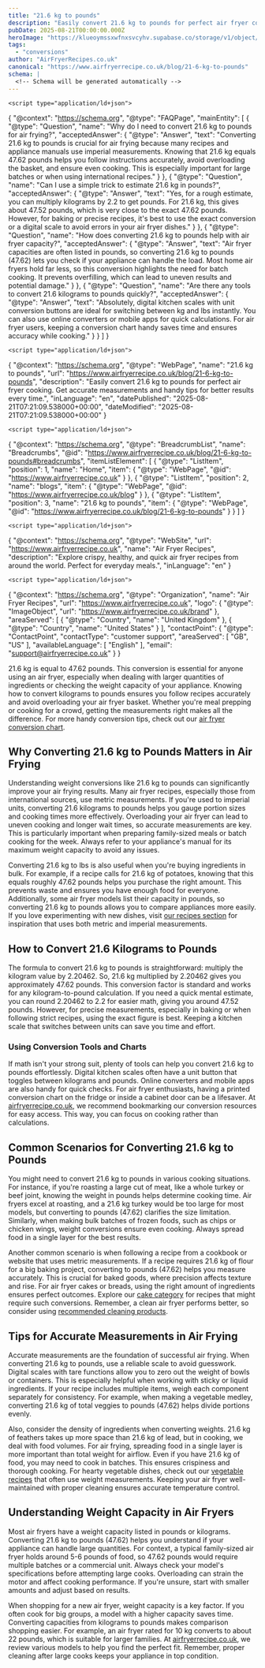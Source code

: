 ```yaml
---
title: "21.6 kg to pounds"
description: "Easily convert 21.6 kg to pounds for perfect air fryer cooking. Get accurate measurements and handy tips for better results every time."
pubDate: 2025-08-21T00:00:00.000Z
heroImage: "https://klueoymssxwfnxsvcyhv.supabase.co/storage/v1/object/public/Shmucket/21-6-kg-to-pounds.webp"
tags:
  - "conversions"
author: "AirFryerRecipes.co.uk"
canonical: "https://www.airfryerrecipe.co.uk/blog/21-6-kg-to-pounds"
schema: |
  <!-- Schema will be generated automatically -->
---
```

<script type="application/ld+json">
{
    "@context": "https://schema.org",
    "@type": "BlogPosting",
    "url": "https://www.airfryerrecipe.co.uk/blog/21-6-kg-to-pounds",
    "mainEntityOfPage": {
        "@type": "WebPage",
        "@id": "https://www.airfryerrecipe.co.uk/blog/21-6-kg-to-pounds"
    },
    "headline": "Quickly Convert 21.6 kg to Pounds for Your Air Fryer",
    "description": "Easily convert 21.6 kg to pounds for perfect air fryer cooking. Get accurate measurements and handy tips for better results every time.",
    "author": {
        "@type": "Person",
        "name": "AirFryerRecipes.co.uk",
        "url": "https://www.airfryerrecipe.co.uk/about",
        "image": {
            "@type": "ImageObject",
            "url": "https://klueoymssxwfnxsvcyhv.supabase.co/storage/v1/object/public/Shmucket/Me.jpg"
        }
    },
    "publisher": {
        "@type": "Organization",
        "name": "Air Fryer Recipe",
        "logo": {
            "@type": "ImageObject",
            "url": "https://cdn.prod.website-files.com/68224a465dfe9a7ab4f57570/6844191451a8b2f1e37e63cc_Untitled%20design%20-%202025-06-05T205644.948%20(1).png"
        }
    },
    "datePublished": "2025-08-21T07:21:09.538Z",
    "dateModified": "2025-08-21T07:21:09.538Z",
    "image": {
        "@type": "ImageObject",
        "url": "https://klueoymssxwfnxsvcyhv.supabase.co/storage/v1/object/public/Shmucket/21-6-kg-to-pounds.webp"
    },
    "about": {
        "@type": "Thing",
        "name": "Conversions"
    },
    "articleSection": "Conversions",
    "inLanguage": "en-GB"
}
</script>

    <script type="application/ld+json">
{
    "@context": "https://schema.org",
    "@type": "FAQPage",
    "mainEntity": [
        {
            "@type": "Question",
            "name": "Why do I need to convert 21.6 kg to pounds for air frying?",
            "acceptedAnswer": {
                "@type": "Answer",
                "text": "Converting 21.6 kg to pounds is crucial for air frying because many recipes and appliance manuals use imperial measurements. Knowing that 21.6 kg equals 47.62 pounds helps you follow instructions accurately, avoid overloading the basket, and ensure even cooking. This is especially important for large batches or when using international recipes."
            }
        },
        {
            "@type": "Question",
            "name": "Can I use a simple trick to estimate 21.6 kg in pounds?",
            "acceptedAnswer": {
                "@type": "Answer",
                "text": "Yes, for a rough estimate, you can multiply kilograms by 2.2 to get pounds. For 21.6 kg, this gives about 47.52 pounds, which is very close to the exact 47.62 pounds. However, for baking or precise recipes, it's best to use the exact conversion or a digital scale to avoid errors in your air fryer dishes."
            }
        },
        {
            "@type": "Question",
            "name": "How does converting 21.6 kg to pounds help with air fryer capacity?",
            "acceptedAnswer": {
                "@type": "Answer",
                "text": "Air fryer capacities are often listed in pounds, so converting 21.6 kg to pounds (47.62) lets you check if your appliance can handle the load. Most home air fryers hold far less, so this conversion highlights the need for batch cooking. It prevents overfilling, which can lead to uneven results and potential damage."
            }
        },
        {
            "@type": "Question",
            "name": "Are there any tools to convert 21.6 kilograms to pounds quickly?",
            "acceptedAnswer": {
                "@type": "Answer",
                "text": "Absolutely, digital kitchen scales with unit conversion buttons are ideal for switching between kg and lbs instantly. You can also use online converters or mobile apps for quick calculations. For air fryer users, keeping a conversion chart handy saves time and ensures accuracy while cooking."
            }
        }
    ]
}
</script>

    <script type="application/ld+json">
{
    "@context": "https://schema.org",
    "@type": "WebPage",
    "name": "21.6 kg to pounds",
    "url": "https://www.airfryerrecipe.co.uk/blog/21-6-kg-to-pounds",
    "description": "Easily convert 21.6 kg to pounds for perfect air fryer cooking. Get accurate measurements and handy tips for better results every time.",
    "inLanguage": "en",
    "datePublished": "2025-08-21T07:21:09.538000+00:00",
    "dateModified": "2025-08-21T07:21:09.538000+00:00"
}
</script>

    <script type="application/ld+json">
{
    "@context": "https://schema.org",
    "@type": "BreadcrumbList",
    "name": "Breadcrumbs",
    "@id": "https://www.airfryerrecipe.co.uk/blog/21-6-kg-to-pounds#breadcrumbs",
    "itemListElement": [
        {
            "@type": "ListItem",
            "position": 1,
            "name": "Home",
            "item": {
                "@type": "WebPage",
                "@id": "https://www.airfryerrecipe.co.uk"
            }
        },
        {
            "@type": "ListItem",
            "position": 2,
            "name": "blogs",
            "item": {
                "@type": "WebPage",
                "@id": "https://www.airfryerrecipe.co.uk/blog"
            }
        },
        {
            "@type": "ListItem",
            "position": 3,
            "name": "21.6 kg to pounds",
            "item": {
                "@type": "WebPage",
                "@id": "https://www.airfryerrecipe.co.uk/blog/21-6-kg-to-pounds"
            }
        }
    ]
}
</script>

    <script type="application/ld+json">
{
    "@context": "https://schema.org",
    "@type": "WebSite",
    "url": "https://www.airfryerrecipe.co.uk",
    "name": "Air Fryer Recipes",
    "description": "Explore crispy, healthy, and quick air fryer recipes from around the world. Perfect for everyday meals.",
    "inLanguage": "en"
}
</script>

    <script type="application/ld+json">
{
    "@context": "https://schema.org",
    "@type": "Organization",
    "name": "Air Fryer Recipes",
    "url": "https://www.airfryerrecipe.co.uk",
    "logo": {
        "@type": "ImageObject",
        "url": "https://www.airfryerrecipe.co.uk/brand"
    },
    "areaServed": [
        {
            "@type": "Country",
            "name": "United Kingdom"
        },
        {
            "@type": "Country",
            "name": "United States"
        }
    ],
    "contactPoint": {
        "@type": "ContactPoint",
        "contactType": "customer support",
        "areaServed": [
            "GB",
            "US"
        ],
        "availableLanguage": [
            "English"
        ],
        "email": "support@airfryerrecipe.co.uk"
    }
}
</script>

<p>21.6 kg is equal to 47.62 pounds. This conversion is essential for anyone using an air fryer, especially when dealing with larger quantities of ingredients or checking the weight capacity of your appliance. Knowing how to convert kilograms to pounds ensures you follow recipes accurately and avoid overloading your air fryer basket. Whether you're meal prepping or cooking for a crowd, getting the measurements right makes all the difference. For more handy conversion tips, check out our <a href="https://www.airfryerrecipe.co.uk/air-fryer-conversion-chart">air fryer conversion chart</a>.</p>

<h2>Why Converting 21.6 kg to Pounds Matters in Air Frying</h2>
<p>Understanding weight conversions like 21.6 kg to pounds can significantly improve your air frying results. Many air fryer recipes, especially those from international sources, use metric measurements. If you're used to imperial units, converting 21.6 kilograms to pounds helps you gauge portion sizes and cooking times more effectively. Overloading your air fryer can lead to uneven cooking and longer wait times, so accurate measurements are key. This is particularly important when preparing family-sized meals or batch cooking for the week. Always refer to your appliance's manual for its maximum weight capacity to avoid any issues.</p>

<p>Converting 21.6 kg to lbs is also useful when you're buying ingredients in bulk. For example, if a recipe calls for 21.6 kg of potatoes, knowing that this equals roughly 47.62 pounds helps you purchase the right amount. This prevents waste and ensures you have enough food for everyone. Additionally, some air fryer models list their capacity in pounds, so converting 21.6 kg to pounds allows you to compare appliances more easily. If you love experimenting with new dishes, visit <a href="https://www.airfryerrecipe.co.uk/recipes">our recipes section</a> for inspiration that uses both metric and imperial measurements.</p>

<h2>How to Convert 21.6 Kilograms to Pounds</h2>
<p>The formula to convert 21.6 kg to pounds is straightforward: multiply the kilogram value by 2.20462. So, 21.6 kg multiplied by 2.20462 gives you approximately 47.62 pounds. This conversion factor is standard and works for any kilogram-to-pound calculation. If you need a quick mental estimate, you can round 2.20462 to 2.2 for easier math, giving you around 47.52 pounds. However, for precise measurements, especially in baking or when following strict recipes, using the exact figure is best. Keeping a kitchen scale that switches between units can save you time and effort.</p>

<h3>Using Conversion Tools and Charts</h3>
<p>If math isn't your strong suit, plenty of tools can help you convert 21.6 kg to pounds effortlessly. Digital kitchen scales often have a unit button that toggles between kilograms and pounds. Online converters and mobile apps are also handy for quick checks. For air fryer enthusiasts, having a printed conversion chart on the fridge or inside a cabinet door can be a lifesaver. At <a href="https://www.airfryerrecipe.co.uk">airfryerrecipe.co.uk</a>, we recommend bookmarking our conversion resources for easy access. This way, you can focus on cooking rather than calculations.</p>

<h2>Common Scenarios for Converting 21.6 kg to Pounds</h2>
<p>You might need to convert 21.6 kg to pounds in various cooking situations. For instance, if you're roasting a large cut of meat, like a whole turkey or beef joint, knowing the weight in pounds helps determine cooking time. Air fryers excel at roasting, and a 21.6 kg turkey would be too large for most models, but converting to pounds (47.62) clarifies the size limitation. Similarly, when making bulk batches of frozen foods, such as chips or chicken wings, weight conversions ensure even cooking. Always spread food in a single layer for the best results.</p>

<p>Another common scenario is when following a recipe from a cookbook or website that uses metric measurements. If a recipe requires 21.6 kg of flour for a big baking project, converting to pounds (47.62) helps you measure accurately. This is crucial for baked goods, where precision affects texture and rise. For air fryer cakes or breads, using the right amount of ingredients ensures perfect outcomes. Explore our <a href="https://www.airfryerrecipe.co.uk/recipe-category/Cakes">cake category</a> for recipes that might require such conversions. Remember, a clean air fryer performs better, so consider using <a href="https://www.airfryerrecipe.co.uk/air-fryer-cleaner">recommended cleaning products</a>.</p>

<h2>Tips for Accurate Measurements in Air Frying</h2>
<p>Accurate measurements are the foundation of successful air frying. When converting 21.6 kg to pounds, use a reliable scale to avoid guesswork. Digital scales with tare functions allow you to zero out the weight of bowls or containers. This is especially helpful when working with sticky or liquid ingredients. If your recipe includes multiple items, weigh each component separately for consistency. For example, when making a vegetable medley, converting 21.6 kg of total veggies to pounds (47.62) helps divide portions evenly.</p>

<p>Also, consider the density of ingredients when converting weights. 21.6 kg of feathers takes up more space than 21.6 kg of lead, but in cooking, we deal with food volumes. For air frying, spreading food in a single layer is more important than total weight for airflow. Even if you have 21.6 kg of food, you may need to cook in batches. This ensures crispiness and thorough cooking. For hearty vegetable dishes, check out our <a href="https://www.airfryerrecipe.co.uk/recipe-category/Vegetables">vegetable recipes</a> that often use weight measurements. Keeping your air fryer well-maintained with proper cleaning ensures accurate temperature control.</p>

<h2>Understanding Weight Capacity in Air Fryers</h2>
<p>Most air fryers have a weight capacity listed in pounds or kilograms. Converting 21.6 kg to pounds (47.62) helps you understand if your appliance can handle large quantities. For context, a typical family-sized air fryer holds around 5-6 pounds of food, so 47.62 pounds would require multiple batches or a commercial unit. Always check your model's specifications before attempting large cooks. Overloading can strain the motor and affect cooking performance. If you're unsure, start with smaller amounts and adjust based on results.</p>

<p>When shopping for a new air fryer, weight capacity is a key factor. If you often cook for big groups, a model with a higher capacity saves time. Converting capacities from kilograms to pounds makes comparison shopping easier. For example, an air fryer rated for 10 kg converts to about 22 pounds, which is suitable for larger families. At <a href="https://www.airfryerrecipe.co.uk">airfryerrecipe.co.uk</a>, we review various models to help you find the perfect fit. Remember, proper cleaning after large cooks keeps your appliance in top condition.</p>
